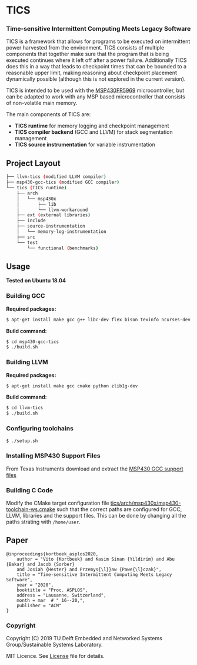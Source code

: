 # TICS
### Time-sensitive Intermittent Computing Meets Legacy Software

TICS is a framework that allows for programs to be executed on intermittent power harvested from the environment.
TICS consists of multiple components that together make sure that the program that is being executed continues where it left off after a power failure. Additionally TICS does this in a way that leads to checkpoint times that can be bounded to a reasonable upper limit, making reasoning about checkpoint placement dynamically possible (although this is not explored in the current version).

TICS is intended to be used with the [MSP430FR5969](http://www.ti.com/product/MSP430FR5969) microcontroller, but can be adapted to work with any MSP based microcontroller that consists of non-volatile main memory.

The main components of TICS are:
* **TICS runtime** for memory logging and checkpoint management
* **TICS compiler backend** (GCC and LLVM) for stack segmentation management
* **TICS source instrumentation** for variable instrumentation

## Project Layout
```bash
├── llvm-tics (modified LLVM compiler)
├── msp430-gcc-tics (modified GCC compiler)
└── tics (TICS runtime)
    ├── arch
    │   └── msp430x
    │       ├── lib
    │       └── llvm-workaround
    ├── ext (external libraries)
    ├── include
    ├── source-instrumentation
    │   └── memory-log-instrumentation
    ├── src
    └── test
        └── functional (benchmarks)
```

## Usage
**Tested on Ubuntu 18.04**

### Building GCC
**Required packages:**
```bash
$ apt-get install make gcc g++ libc-dev flex bison texinfo ncurses-dev zlib1g-dev bash curl
```

**Build command:**
```bash
$ cd msp430-gcc-tics
$ ./build.sh

```

### Building LLVM
**Required packages:**
```bash
$ apt-get install make gcc cmake python zlib1g-dev
```

**Build command:**
```bash
$ cd llvm-tics
$ ./build.sh

```

### Configuring toolchains
```bash
$ ./setup.sh
```

### Installing MSP430 Support Files
From Texas Instruments download and extract the [MSP430 GCC support files](http://software-dl.ti.com/msp430/msp430_public_sw/mcu/msp430/MSPGCC/latest/exports/msp430-gcc-support-files-1.208.zip)


### Building C Code
Modify the CMake target configuration file [tics/arch/msp430x/msp430-toolchain-ws.cmake](tics/arch/msp430x/msp430-toolchain-ws.cmake) such that the correct paths are configured for GCC, LLVM, libraries and the support files.
This can be done by changing all the paths strating with `/home/user`.

## Paper
```
@inproceedings{kortbeek_asplos2020,
    author = "Vito {Kortbeek} and Kasim Sinan {Yildirim} and Abu {Bakar} and Jacob {Sorber}
    and Josiah {Hester} and Przemys{\l}}aw {Pawe{\l}czak}",
    title = "Time-sensitive Intermittent Computing Meets Legacy Software",
    year = "2020",
    booktitle = "Proc. ASPLOS",
    address = "Lausanne, Switzerland",
    month = mar  # " 16--20,",
    publisher = "ACM"
}
```

### Copyright

Copyright (C) 2019 TU Delft Embedded and Networked Systems Group/Sustainable Systems Laboratory.

MIT Licence. See [License](tics/LICENSE) file for details.

